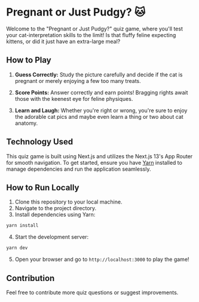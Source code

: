 # Pregnant or Just Pudgy? 🐱

Welcome to the "Pregnant or Just Pudgy?" quiz game, where you'll test your cat-interpretation skills to the limit! Is that fluffy feline expecting kittens, or did it just have an extra-large meal?

## How to Play

1. **Guess Correctly:** Study the picture carefully and decide if the cat is pregnant or merely enjoying a few too many treats.
   
2. **Score Points:** Answer correctly and earn points! Bragging rights await those with the keenest eye for feline physiques.
   
3. **Learn and Laugh:** Whether you're right or wrong, you're sure to enjoy the adorable cat pics and maybe even learn a thing or two about cat anatomy.

## Technology Used

This quiz game is built using Next.js and utilizes the Next.js 13's App Router for smooth navigation. To get started, ensure you have [Yarn](https://yarnpkg.com/) installed to manage dependencies and run the application seamlessly.

## How to Run Locally

1. Clone this repository to your local machine.
2. Navigate to the project directory.
3. Install dependencies using Yarn:

```bash
yarn install
```
4. Start the development server:

```bash
yarn dev
```

5. Open your browser and go to `http://localhost:3000` to play the game!

## Contribution

Feel free to contribute more quiz questions or suggest improvements. 
